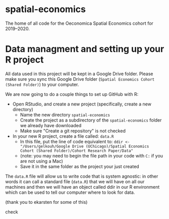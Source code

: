 # spatial-economics
The home of all code for the Oeconomica Spatial Economics cohort for 2019–2020.

# Data managment and setting up your R project
All data used in this project will be kept in a Google Drive folder. Please make sure you sync this Google Drive folder (`Spatial Economics Cohort (Shared Folder)`) to your computer.

We are now going to do a couple things to set up GitHub with R:
- Open RStudio, and create a new project (specifically, create a new directory)
  - Name the new directory `spatial-economics`
  - Create the project as a subdirectory of the `spatial-economics` folder we already have downloaded
  - Make sure "Create a git repository" is not checked
- In your new R project, create a file called: `data.R`
  - In this file, put the line of code equivalent to: `ddir <- "/Users/gelkouh/Google Drive (UChicago)/Spatial Economics Cohort (Shared Folder)/Cohort Research Paper/Data"` 
  - (note: you may need to begin the file path in your code with `C:` if you are not using a Mac)
  - Save it in the same folder as the project your just created
  
The `data.R` file will allow us to write code that is system agnostic: in other words it can call a standard file (`data.R`) that we will have on all our machines and then we will have an object called ddir in our R environment which can be used to tell our computer where to look for data. 

(thank you to ekarsten for some of this)

check
